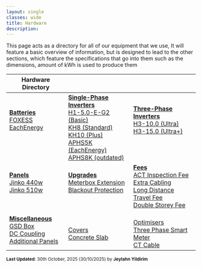 ```yaml
---
layout: single
classes: wide
title: Hardware
description: 
---
```


This page acts as a directory for all of our equipment that we use, It will feature a basic overview of information, but is designed to lead to the other sections, which feature the specifications that go into them such as the dimensions, amount of kWh is used to produce them

| Hardware Directory                                           |                                                              |                                                              |
| ------------------------------------------------------------ | ------------------------------------------------------------ | ------------------------------------------------------------ |
| **<u>Batteries</u>**<br />[FOXESS](battery/foxess)<br />[EachEnergy](battery/each)<br /><br /><br /> | **<u>Single-Phase Inverters</u>**<br />[H1-5.0-E-G2 (Basic)](inverter/basic)<br />[KH8 (Standard)](inverter/standard)<br />[KH10 (Plus)](inverter/plus)<br />[APHS5K (EachEnergy)](inverter/aphs5k)<br />[APHS8K (outdated)](inverter/aphs8k) | **<u>Three-Phase Inverters</u>**<br />[H3-10.0 (Ultra)](inverter/ultra)<br />[H3-15.0 (Ultra+)](inverter/ultra-plus)<br /><br /><br /> |
| **<u>Panels</u>**<br />[Jinko 440w](panels/440w)<br />[Jinko 510w](panels/510w)<br /><br /> | **<u>Upgrades</u>**<br />[Meterbox Extension](upgrades/meterbox-extension)<br />[Blackout Protection](upgrades/blackout-protection)<br /><br /> | **<u>Fees</u>**<br />[ACT Inspection Fee](fees/act-inspection-fee)<br />[Extra Cabling](fees/cabling)<br />[Long Distance Travel Fee](fees/long-distance-travel)<br />[Double Storey Fee](fees/double-storey) |
| **<u>Miscellaneous</u>**<br />[GSD Box](misc/gsd-box)<br />[DC Coupling](misc/dc-coupling)<br />[Additional Panels](panels/panel-addon) | <br />[Covers](misc/covers)<br />[Concrete Slab](misc/concrete-slab)<br /> | <br />[Optimisers](misc/optimiser)<br />[Three Phase Smart Meter](misc/smart-meter)<br />[CT Cable](misc/ct-cable) |

<sup>**Last Updated**: 30th October, 2025 (30/10/2025) by **Jeylahn Yildirim**</sup>

